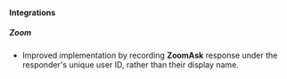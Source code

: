 
#### Integrations

##### Zoom

- Improved implementation by recording **ZoomAsk** response under the responder's unique user ID, rather than their display name.

